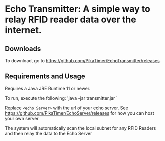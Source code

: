 # Echo Transmitter: A simple way to relay RFID reader data over the internet. 

## Downloads
To download, go to https://github.com/PikaTimer/EchoTransmitter/releases

## Requirements and Usage

Requires a Java JRE Runtime 11 or newer.

To run, execute the following: 
'java -jar transmitter.jar <Echo Server>`

Replace `<echo Server>` with the url of your echo server. See https://github.com/PikaTimer/EchoServer/releases for how you can host your own server

The system will automatically scan the local subnet for any RFID Readers and then relay the data to the Echo Server


